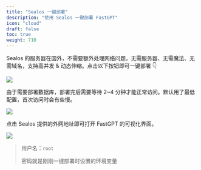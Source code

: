 ```yaml
---
title: "Sealos 一键部署"
description: "使用 Sealos 一键部署 FastGPT"
icon: "cloud"
draft: false
toc: true
weight: 710
---
```


Sealos 的服务器在国外，不需要额外处理网络问题，无需服务器、无需魔法、无需域名，支持高并发 & 动态伸缩。点击以下按钮即可一键部署 👇

[![](https://cdn.jsdelivr.us/gh/labring-actions/templates@main/Deploy-on-Sealos.svg)](https://cloud.sealos.io/?openapp=system-fastdeploy%3FtemplateName%3Dfastgpt)

由于需要部署数据库，部署完后需要等待 2~4 分钟才能正常访问。默认用了最低配置，首次访问时会有些慢。

![](https://cdn.jsdelivr.us/gh/yangchuansheng/fastgpt-docs@main/assets/imgs/sealos1.png)

点击 Sealos 提供的外网地址即可打开 FastGPT 的可视化界面。

![](https://cdn.jsdelivr.us/gh/yangchuansheng/fastgpt-docs@main/assets/imgs/sealos2.png)

> 用户名：`root`
> 
> 密码就是刚刚一键部署时设置的环境变量